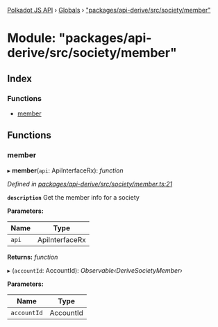 [Polkadot JS API](../README.md) › [Globals](../globals.md) › ["packages/api-derive/src/society/member"](_packages_api_derive_src_society_member_.md)

# Module: "packages/api-derive/src/society/member"

## Index

### Functions

* [member](_packages_api_derive_src_society_member_.md#member)

## Functions

###  member

▸ **member**(`api`: ApiInterfaceRx): *function*

*Defined in [packages/api-derive/src/society/member.ts:21](https://github.com/polkadot-js/api/blob/77c3a701d/packages/api-derive/src/society/member.ts#L21)*

**`description`** Get the member info for a society

**Parameters:**

Name | Type |
------ | ------ |
`api` | ApiInterfaceRx |

**Returns:** *function*

▸ (`accountId`: AccountId): *Observable‹DeriveSocietyMember›*

**Parameters:**

Name | Type |
------ | ------ |
`accountId` | AccountId |
